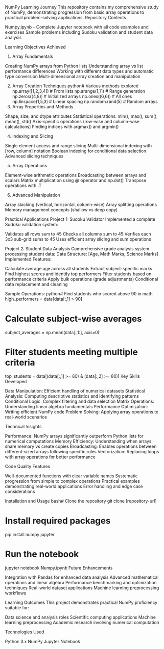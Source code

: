 NumPy Learning Journey
This repository contains my comprehensive study of NumPy, demonstrating progression from basic array operations to practical problem-solving applications.
Repository Contents

Numpy.ipynb - Complete Jupyter notebook with all code examples and exercises
Sample problems including Sudoku validation and student data analysis

Learning Objectives Achieved
1. Array Fundamentals

Creating NumPy arrays from Python lists
Understanding array vs list performance differences
Working with different data types and automatic type conversion
Multi-dimensional array creation and manipulation

2. Array Creation Techniques
python# Various methods explored
np.array([1,2,3,4])           # From lists
np.arange(1,11)               # Range generation
np.zeros((4,8))               # Initialized arrays
np.ones((6,6))                # All ones
np.linspace(1,5,3)            # Linear spacing
np.random.rand(5)             # Random arrays
3. Array Properties and Methods

Shape, size, and dtype attributes
Statistical operations: min(), max(), sum(), mean(), std()
Axis-specific operations (row-wise and column-wise calculations)
Finding indices with argmax() and argmin()

4. Indexing and Slicing

Single element access and range slicing
Multi-dimensional indexing with [row, column] notation
Boolean indexing for conditional data selection
Advanced slicing techniques

5. Array Operations

Element-wise arithmetic operations
Broadcasting between arrays and scalars
Matrix multiplication using @ operator and np.dot()
Transpose operations with .T

6. Advanced Manipulation

Array stacking (vertical, horizontal, column-wise)
Array splitting operations
Memory management concepts (shallow vs deep copy)

Practical Applications
Project 1: Sudoku Validator
Implemented a complete Sudoku validation system:

Validates all rows sum to 45
Checks all columns sum to 45
Verifies each 3x3 sub-grid sums to 45
Uses efficient array slicing and sum operations

Project 2: Student Data Analysis
Comprehensive grade analysis system processing student data:
Data Structure: [Age, Math Marks, Science Marks]
Implemented Features:

Calculate average age across all students
Extract subject-specific marks
Find highest scores and identify top performers
Filter students based on performance criteria
Apply bulk operations (grade adjustments)
Conditional data replacement and cleaning

Sample Operations:
python# Find students who scored above 90 in math
high_performers = data[data[:,1] > 90]

# Calculate subject-wise averages
subject_averages = np.mean(data[:,1:], axis=0)

# Filter students meeting multiple criteria
top_students = data[(data[:,1] >= 80) & (data[:,2] >= 80)]
Key Skills Developed

Data Manipulation: Efficient handling of numerical datasets
Statistical Analysis: Computing descriptive statistics and identifying patterns
Conditional Logic: Complex filtering and data selection
Matrix Operations: Understanding linear algebra fundamentals
Performance Optimization: Writing efficient NumPy code
Problem Solving: Applying array operations to real-world scenarios

Technical Insights

Performance: NumPy arrays significantly outperform Python lists for numerical computations
Memory Efficiency: Understanding when arrays share memory vs create copies
Broadcasting: Enables operations between different-sized arrays following specific rules
Vectorization: Replacing loops with array operations for better performance

Code Quality Features

Well-documented functions with clear variable names
Systematic progression from simple to complex operations
Practical examples demonstrating real-world applications
Error handling and edge case considerations

Installation and Usage
bash# Clone the repository
git clone [repository-url]

# Install required packages
pip install numpy jupyter

# Run the notebook
jupyter notebook Numpy.ipynb
Future Enhancements

Integration with Pandas for enhanced data analysis
Advanced mathematical operations and linear algebra
Performance benchmarking and optimization techniques
Real-world dataset applications
Machine learning preprocessing workflows

Learning Outcomes
This project demonstrates practical NumPy proficiency suitable for:

Data science and analysis roles
Scientific computing applications
Machine learning preprocessing
Academic research involving numerical computation

Technologies Used

Python 3.x
NumPy
Jupyter Notebook
